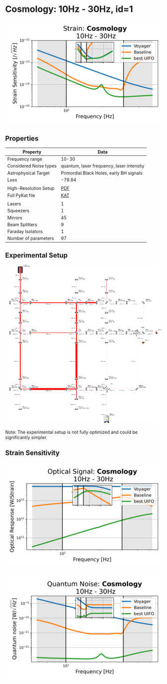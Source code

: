 # Cosmology: 10Hz - 30Hz, id=1
<p align="center"><img src="strain.png" alt="Plot of Strain" width="666px"></p>

## Properties
| Property                              | Data                                                       |
| ------------------------------------- | ----------------------------------------------------------------- |
| Frequency range                   | 10-30 |
| Considered Noise types                   | quantum, laser frequency, laser intensity |
| Astrophysical Target                   | Primordial Black Holes, early BH signals |
| Loss               | -79.84 |
|               |  |
| High-Resolution Setup | [PDF](setup.pdf) |
| Full PyKat file       | [KAT](CFGS_9_-79.84_97_7510412725_0_7717157024.txt) |
|               |  |
| Lasers |  1 |
| Squeezers |  1 |
| Mirrors |  45 |
| Beam Splitters |  9 |
| Faraday Isolators |  1 |
| Number of parameters  | 97 |
## Experimental Setup
<p align="center"><img src="setup.png" alt="setup" width="666px"></p>

Note: The experimental setup is not fully optimized and could be significantly simpler.

## Strain Sensitivity<p align="center"><img src="signal.png" alt="Plot of Signal" width="666px"></p>

<p align="center"><img src="noise.png" alt="Plot of Noise" width="666px"></p>

